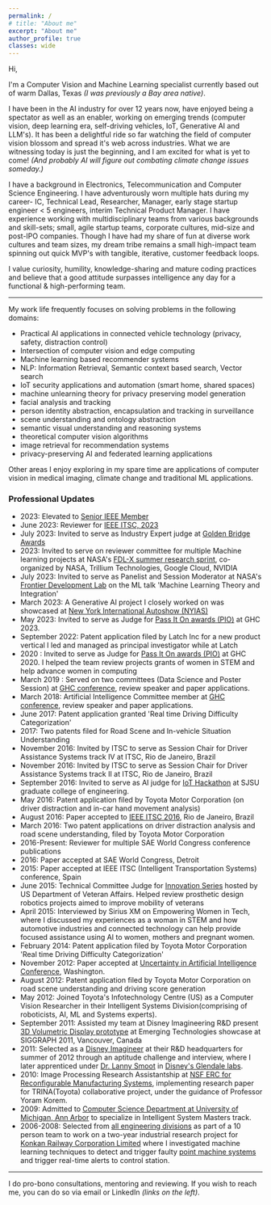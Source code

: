 ```yaml
---
permalink: /
# title: "About me"
excerpt: "About me"
author_profile: true
classes: wide
---
```


Hi, 

I'm a Computer Vision and Machine Learning specialist currently based out of warm Dallas, Texas _(I was previously a Bay area native)_.


I have been in the AI industry for over 12 years now, have enjoyed being a spectator as well as an enabler, working on emerging trends (computer vision, deep learning era, self-driving vehicles, IoT, Generative AI and LLM's). 
It has been a delightful ride so far watching the field of computer vision blossom and spread it's web across industries. 
What we are witnessing today is just the beginning, and I am excited for what is yet to come! 
_(And probably AI will figure out combating climate change issues someday.)_

I have a background in Electronics, Telecommunication and Computer Science Engineering.
I have adventurously worn multiple hats during my career- IC, Technical Lead, Researcher, Manager, early stage startup engineer < 5 engineers, interim Technical Product Manager.
I have experience working with multidisciplinary teams from various backgrounds and skill-sets; small, agile startup teams, corporate cultures, mid-size and post-IPO companies. 
Though I have had my share of fun at diverse work cultures and team sizes, my dream tribe remains a small high-impact team spinning out quick MVP's with tangible, iterative, customer feedback loops.

I value curiosity, humility, knowledge-sharing and mature coding practices and believe that a good attitude surpasses intelligence any day for a functional & high-performing team.

---
My work life frequently focuses on solving problems in the following domains:
* Practical AI applications in connected vehicle technology (privacy, safety, distraction control)
* Intersection of computer vision and edge computing
* Machine learning based recommender systems
* NLP: Information Retrieval, Semantic context based search, Vector search
* IoT security applications and automation (smart home, shared spaces)
* machine unlearning theory for privacy preserving model generation
* facial analysis and tracking
* person identity abstraction, encapsulation and tracking in surveillance
* scene understanding and ontology abstraction
* semantic visual understanding and reasoning systems
* theoretical computer vision algorithms
* image retrieval for recommendation systems
* privacy-preserving AI and federated learning applications

Other areas I enjoy exploring in my spare time are applications of computer vision in medical imaging, climate change and traditional ML applications.

### Professional Updates

* 2023: Elevated to [Senior IEEE Member](https://r5.ieee.org/houston/about-ieee/ieee-senior-membership/#:~:text=Senior%20Membership%20grade%20is%20held,and%20documented%20achievements%20of%20significance) 
* June 2023:  Reviewer for [IEEE ITSC, 2023](https://2023.ieee-itsc.org/)
* July 2023: Invited to serve as Industry Expert judge at [Golden Bridge Awards](https://globeeawards.com/golden-bridge-awards/)
* 2023: Invited to serve on reviewer committee for multiple Machine learning projects at NASA's [FDL-X summer research sprint](https://frontierdevelopmentlab.org/fdl-x-2023), co-organized by NASA,  Trillium Technologies, Google Cloud, NVIDIA 
* July 2023: Invited to serve as Panelist and Session Moderator at NASA's [Frontier Development Lab](https://frontierdevelopmentlab.org/) on the ML talk 'Machine Learning Theory and Integration'
* March 2023: A Generative AI project I closely worked on was showcased at [New York International Autoshow (NYIAS)](https://pressroom.lexus.com/2023-new-york-international-auto-show-guests-use-artificial-intelligence-to-create-their-picture-perfect-lexus/)
* May 2023: Invited to serve as Judge for [Pass It On awards (PIO)](https://anitab.org/awards-grants/pass-it-on-awards/) at GHC 2023.
* September 2022: Patent application filed by Latch Inc for a new product vertical I led and managed as principal investigator while at Latch
* 2020 : Invited to serve as Judge for [Pass It On awards (PIO)](https://anitab.org/awards-grants/pass-it-on-awards/) at GHC 2020. I helped the team review projects grants of women in STEM and help advance women in computing 
* March 2019 : Served on two committees (Data Science and Poster Session) at [GHC conference](https://ghc.anitab.org/), review speaker and paper applications.
* March 2018: Artificial Intelligence Committee member at [GHC conference](https://ghc.anitab.org/https://ghc.anitab.org/), review speaker and paper applications.
* June 2017: Patent application granted 'Real time Driving Difficulty Categorization'
* 2017: Two patents filed for Road Scene and In-vehicle Situation Understanding
* November 2016: Invited by ITSC to serve as Session Chair for Driver Assistance Systems track IV at ITSC, Rio de Janeiro, Brazil
* November 2016: Invited by ITSC to serve as Session Chair for Driver Assistance Systems track II at ITSC, Rio de Janeiro, Brazil
* September 2016: Invited to serve as AI judge for [IoT Hackathon](https://blogs.sjsu.edu/newsroom/2016/student-hackathon-explores-internet-of-things/) at SJSU graduate college of engineering.
* May 2016: Patent application filed by Toyota Motor Corporation (on driver distraction and in-car hand movement analysis)
* August 2016: Paper accepted to [IEEE ITSC 2016](https://web.fe.up.pt/~ieeeitsc2016/index.html), Rio de Janeiro, Brazil 
* March 2016: Two patent applications on driver distraction analysis and road scene understanding, filed by Toyota Motor Corporation
* 2016-Present: Reviewer for multiple SAE World Congress conference publications
* 2016: Paper accepted at SAE World Congress, Detroit
* 2015: Paper accepted at IEEE ITSC (Intelligent Transportation Systems) conference, Spain
* June 2015: Technical Committee Judge for [Innovation Series](https://www.sbir.gov/events-va-innovation-creation-series) hosted by US Department of Veteran Affairs. Helped review prosthetic design robotics projects aimed to improve mobility of veterans
* April 2015: Interviewed by Sirius XM on Empowering Women in Tech, where I discussed my experiences as a woman in STEM and how automotive industries and connected technology can help provide focused assistance using AI to women, mothers and pregnant women.
* February 2014: Patent application filed by Toyota Motor Corporation 'Real time Driving Difficulty Categorization'
* November 2012: Paper accepted at [Uncertainty in Artificial Intelligence Conference](https://www.auai.org/uai2013/), Washington.
* August 2012: Patent application filed by Toyota Motor Corporation on road scene understanding and driving score generation
* May 2012: Joined Toyota's Infotechnology Centre (US) as a Computer Vision Researcher in their Intelligent Systems Division(comprising of roboticists, AI, ML and Systems experts).
* September 2011: Assisted my team at Disney Imagineering R&D present [3D Volumetric Display prototype](https://history.siggraph.org/wp-content/uploads/2022/02/2011-22-Smoot_VolumtricDisplay.pdf) at Emerging Technologies showcase at SIGGRAPH 2011, Vancouver, Canada
* 2011: Selected as a [Disney Imagineer](https://laist.com/news/entertainment/how-to-become-an-imagineer-according-to-the-disney-documentary-director) at their R&D headquarters for summer of 2012 through an aptitude challenge and interview, where I later apprenticed under [Dr. Lanny Smoot](https://en.wikipedia.org/wiki/Lanny_Smoot) in [Disney's Glendale labs](https://la.disneyresearch.com/labs/).
* 2010: Image Processing Research Assistantship at [NSF ERC for Reconfigurable Manufacturing Systems](https://erc.engin.umich.edu/), implementing research paper for TRINA(Toyota) collaborative project, under the guidance of Professor Yoram Korem.
* 2009: Admitted to [Computer Science Department at University of Michigan, Ann Arbor](https://cse.engin.umich.edu/) to specialize in Intelligent System Masters track.
* 2006-2008: Selected from [all engineering divisions](https://ltce.in/) as part of a 10 person team to work on a two-year industrial research project for [Konkan Railway Corporation Limited](https://en.wikipedia.org/wiki/Konkan_Railway_Corporation) where I investigated machine learning techniques to detect and trigger faulty [point machine systems](https://en.wikipedia.org/wiki/Point_machine) and trigger real-time alerts to control station.

---
I do pro-bono consultations, mentoring and reviewing. If you wish to reach me, you can do so via email or LinkedIn _(links on the left)_.
